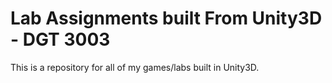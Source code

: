 # Lab Assignments built From Unity3D - DGT 3003

This is a repository for all of my games/labs built in Unity3D.
